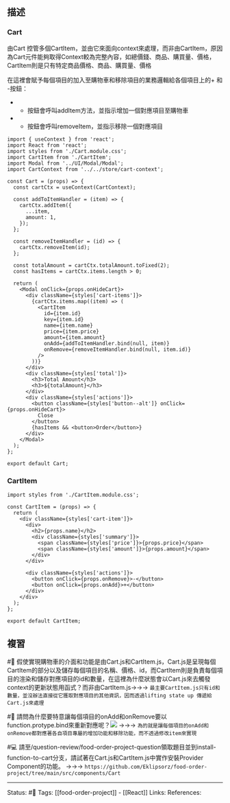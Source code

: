 ## 描述


### Cart
由Cart 控管多個CartItem，並由它來面向context來處理，而非由CartItem，原因為Cart元件能夠取得Context較為完整內容，如總價錢、商品、購買量、價格，CartItem則是只有特定商品價格、商品、購買量、價格


在這裡會賦予每個項目的加入至購物車和移除項目的業務邏輯給各個項目上的+ 和 -按鈕：
- + 按鈕會呼叫addItem方法，並指示增加一個對應項目至購物車
-  - 按鈕會呼叫removeItem，並指示移除一個對應項目

```
import { useContext } from 'react';
import React from 'react';
import styles from './Cart.module.css';
import CartItem from './CartItem';
import Modal from '../UI/Modal/Modal';
import CartContext from '../../store/cart-context';

const Cart = (props) => {
  const cartCtx = useContext(CartContext);

  const addToItemHandler = (item) => {
    cartCtx.addItem({
      ...item,
      amount: 1,
    });
  };

  const removeItemHandler = (id) => {
    cartCtx.removeItem(id);
  };

  const totalAmount = cartCtx.totalAmount.toFixed(2);
  const hasItems = cartCtx.items.length > 0;

  return (
    <Modal onClick={props.onHideCart}>
      <div className={styles['cart-items']}>
        {cartCtx.items.map((item) => (
          <CartItem
            id={item.id}
            key={item.id}
            name={item.name}
            price={item.price}
            amount={item.amount}
            onAdd={addToItemHandler.bind(null, item)}
            onRemove={removeItemHandler.bind(null, item.id)}
          />
        ))}
      </div>
      <div className={styles['total']}>
        <h3>Total Amount</h3>
        <h3>${totalAmount}</h3>
      </div>
      <div className={styles['actions']}>
        <button className={styles['button--alt']} onClick={props.onHideCart}>
          Close
        </button>
        {hasItems && <button>Order</button>}
      </div>
    </Modal>
  );
};

export default Cart;
```



### CartItem

```
import styles from './CartItem.module.css';

const CartItem = (props) => {
  return (
    <div className={styles['cart-item']}>
      <div>
        <h2>{props.name}</h2>
        <div className={styles['summary']}>
          <span className={styles['price']}>{props.price}</span>
          <span className={styles['amount']}>{props.amount}</span>
        </div>
      </div>

      <div className={styles['actions']}>
        <button onClick={props.onRemove}>-</button>
        <button onClick={props.onAdd}>+</button>
      </div>
    </div>
  );
};

export default CartItem;
```


## 複習

#🧠 假使實現購物車的介面和功能是由Cart.js和CartItem.js，Cart.js是呈現每個CartItem的部分以及儲存每個項目的名稱、價格、id，而CartItem則是負責每個項目的渲染和儲存對應項目的id和數量，在這裡為什麼狀態會以Cart.js來去觸發context的更新狀態用函式？而非由CartItem.js->->-> `最主要CartItem.js只有id和數量，並沒辦法直接從它獲取對應項目的其他資訊，因而透過lifting state up 傳遞給Cart.js來處理`


#🧠 請問為什麼要特意讓每個項目的onAdd和onRemove要以function.protype.bind來重新對應呢？![](https://res.cloudinary.com/dqfxgtyoi/image/upload/v1664553736/blog/react/food-order/function.bind-example_dkgr2n.png) ->->-> `為的就是讓每個項目的onAdd和onRemove都對應著各自項目專屬的增加功能和移除功能，而不透過修改item來實現`


#💻 請至/question-review/food-order-project-question領取題目並到install-function-to-cart分支，請試著在Cart.js和CartItem.js中實作安裝Provider Component的功能。 ->->-> `https://github.com/Eklipsorz/food-order-project/tree/main/src/components/Cart`
<!--SR:!2022-10-04,3,250-->


---
Status: #🌱 
Tags:
[[food-order-project]] - [[React]]
Links:
References:



